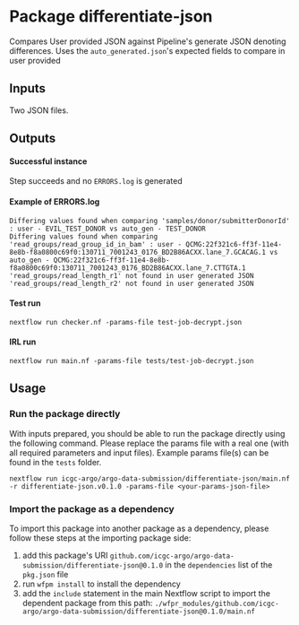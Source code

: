 # Package differentiate-json


Compares User provided JSON against Pipeline's generate JSON denoting differences. Uses the `auto_generated.json`'s expected fields to compare in user provided

## Inputs

Two JSON files.


## Outputs

#### Successful instance
Step succeeds and no `ERRORS.log` is generated

#### Example of ERRORS.log
```
Differing values found when comparing 'samples/donor/submitterDonorId' : user - EVIL_TEST_DONOR vs auto_gen - TEST_DONOR
Differing values found when comparing 'read_groups/read_group_id_in_bam' : user - QCMG:22f321c6-ff3f-11e4-8e8b-f8a0800c69f0:130711_7001243_0176_BD2B86ACXX.lane_7.GCACAG.1 vs auto_gen - QCMG:22f321c6-ff3f-11e4-8e8b-f8a0800c69f0:130711_7001243_0176_BD2B86ACXX.lane_7.CTTGTA.1
'read_groups/read_length_r1' not found in user generated JSON
'read_groups/read_length_r2' not found in user generated JSON
```

#### Test run
`nextflow run checker.nf -params-file test-job-decrypt.json`

#### IRL run
```
nextflow run main.nf -params-file tests/test-job-decrypt.json
```


## Usage

### Run the package directly

With inputs prepared, you should be able to run the package directly using the following command.
Please replace the params file with a real one (with all required parameters and input files). Example
params file(s) can be found in the `tests` folder.

```
nextflow run icgc-argo/argo-data-submission/differentiate-json/main.nf -r differentiate-json.v0.1.0 -params-file <your-params-json-file>
```

### Import the package as a dependency

To import this package into another package as a dependency, please follow these steps at the
importing package side:

1. add this package's URI `github.com/icgc-argo/argo-data-submission/differentiate-json@0.1.0` in the `dependencies` list of the `pkg.json` file
2. run `wfpm install` to install the dependency
3. add the `include` statement in the main Nextflow script to import the dependent package from this path: `./wfpr_modules/github.com/icgc-argo/argo-data-submission/differentiate-json@0.1.0/main.nf`
